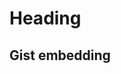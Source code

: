 # Heading

## Gist embedding
<script src="https://gist.github.com/lindacmsheard/c0c5d9266dedd2186014cfcde1cbb11f.js"></script>

